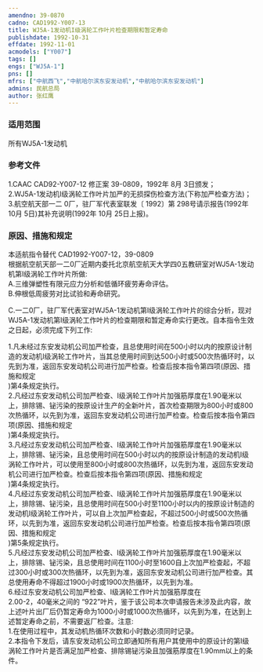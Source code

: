 ```yaml
---
amendno: 39-0870  
cadno: CAD1992-Y007-13  
title: WJ5A-1发动机I级涡轮工作叶片检查期限和暂定寿命  
publishdate: 1992-10-31  
effdate: 1992-11-01  
acmodels: ["Y007"]  
tags: []  
engs: ["WJ5A-1"]  
pns: []  
mfrs: ["中航西飞","中航哈尔滨东安发动机","中航哈尔滨东安发动机"]  
admins: 民航总局  
author: 张红鹰  
---
```

  
### 适用范围  
所有WJ5A-1发动机  
  
<!--more-->  
### 参考文件  
  1.CAAC CAD92-Y007-12 修正案 39-0809，1992年 8月 3日颁发；  
  2.WJ5A-1发动机I级涡轮工作叶片加严的无损探伤检查方法(下称加严检查方法)；  
  3.航空航天部一二 0厂，驻厂军代表室联发〔 1992〕第 298号请示报告(1992年 10月 5日)其补充说明(1992年 10月 25日上报)。  
  
### 原因、措施和规定  

  本适航指令替代 CAD1992-Y007-12，39-0809  
  根据航空航天部一二0厂近期内委托北京航空航天大学四0五教研室对WJ5A-1发动机第I级涡轮工作叶片所做:  
  A.三维弹塑性有限元应力分析和低循环疲劳寿命评估。  
  B.伸根低周疲劳对比试验和寿命研究。  
  
  C.一二0厂，驻厂军代表室对WJ5A-1发动机第I级涡轮工作叶片的综合分析，现对WJ5A-1发动机第I级涡轮工作叶片的检查期限和暂定寿命实行更改。自本指令生效之日起，必须完成下列工作:  
  
  1.凡未经过东安发动机公司加严检查，且总使用时间在500小时以内的按原设计制造的发动机I级涡轮工作叶片，当其总使用时间到达500小时或500次热循环时，以先到为准，返回东安发动机公司进行加严检查。检查后按本指令第四项(原因、措施和规定  
  )第4条规定执行。  
  2.凡经过东安发动机公司加严检查、I级涡轮工作叶片加强筋厚度在1.90毫米以上，排除锡、铋污染的按原设计生产的全新叶片，首次检查期限为800小时或800次热循环，以先到为准，返回东安发动机公司进行加严检查。检查后按本指令第四项(原因、措施和规定  
  )第4条规定执行。  
  3.凡经过东安发动机公司加严检查、I级涡轮工作叶片加强筋厚度在1.90毫米以上，排除锡、铋污染，且总使用时间在500小时以内的按原设计制造的发动机I级涡轮工作叶片，可以使用至800小时或800次热循环，以先到为准，返回东安发动机公司进行加严检查。检查后按本指令第四项(原因、措施和规定  
  )第4条规定执行。  
  4.凡经过东安发动机公司加严检查、I级涡轮工作叶片加强筋厚度在1.90毫米以上，排除锡、铋污染，且总使用时间在500小时至1100小时以内的按原设计制造的发动机I级涡轮工作叶片，可以自上次加严检查起，不超过500小时或500次热循环，以先到为准，返回东安发动机公司进行加严检查。检查后按本指令第四项(原因、措施和规定  
  )第5条规定执行。  
  5.凡经过东安发动机公司加严检查、I级涡轮工作叶片加强筋厚度在1.90毫米以上，排除锡、铋污染，且总使用时间在1100小时至1600自上次加严检查起，不超过300小时或300次热循环，以先到为准，返回东安发动机公司进行加严检查。其总使用寿命不得超过1900小时或1900次热循环，以先到为准。  
  6.经过东安发动机公司加严检查、I级涡轮工作叶片加强筋厚度在  
2.00-2，40毫米之间的 “922”叶片，鉴于该公司本次申请报告未涉及此内容，故上述叶片出厂后仍暂定寿命为1000小时或1000次热循环，以先到为准，在达到上述暂定寿命之前，不需要返厂检查。注意:  
  1.在使用过程中，其发动机热循环次数和小时数必须同时记录。  
  2.本指令下发后，请东安发动机公司立即通知所有用户其使用中的原设计的第I级涡轮工作叶片是否满足加严检查、排除锡铋污染且加强筋厚度在1.90mm以上的条件。  
  
